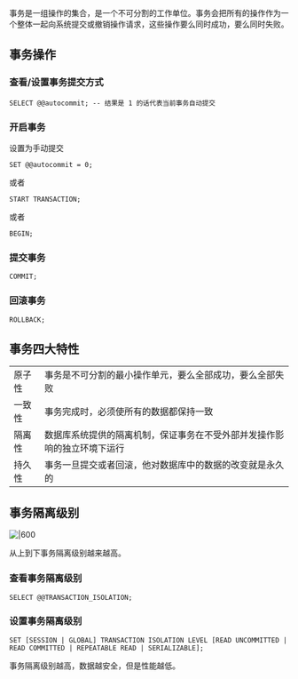 事务是一组操作的集合，是一个不可分割的工作单位。事务会把所有的操作作为一个整体一起向系统提交或撤销操作请求，这些操作要么同时成功，要么同时失败。

## 事务操作
### 查看/设置事务提交方式
```mysql
SELECT @@autocommit; -- 结果是 1 的话代表当前事务自动提交
```

### 开启事务
设置为手动提交
```mysql
SET @@autocommit = 0; 
```
或者
```mysql
START TRANSACTION;
```
或者
```mysql
BEGIN;
```

### 提交事务
```mysql
COMMIT;
```
### 回滚事务
```mysql
ROLLBACK;
```

## 事务四大特性

|     |                                      |
| --- | ------------------------------------ |
| 原子性 | 事务是不可分割的最小操作单元，要么全部成功，要么全部失败         |
| 一致性 | 事务完成时，必须使所有的数据都保持一致                  |
| 隔离性 | 数据库系统提供的隔离机制，保证事务在不受外部并发操作影响的独立环境下运行 |
| 持久性 | 事务一旦提交或者回滚，他对数据库中的数据的改变就是永久的         |

## 事务隔离级别
![|600](https://typora-birdy.oss-cn-guangzhou.aliyuncs.com/20250205212914.png)

从上到下事务隔离级别越来越高。
### 查看事务隔离级别
```mysql
SELECT @@TRANSACTION_ISOLATION;
```
### 设置事务隔离级别
```mysql
SET [SESSION | GLOBAL] TRANSACTION ISOLATION LEVEL [READ UNCOMMITTED | READ COMMITTED | REPEATABLE READ | SERIALIZABLE];
```

事务隔离级别越高，数据越安全，但是性能越低。